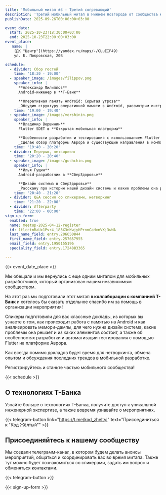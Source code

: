 ```yaml
---
title: 'Мобильный митап #3 - Третий согревающий'
description: 'Третий мобильный митап в Нижнем Новгороде от сообщества мобильных разработчиков. Согреваемся в этот холодный осенний день в уютной атмосфере митапа.'
publishDate: 2025-09-26T00:00:00+03:00

event_date:
  start: 2025-10-23T18:30:00+03:00
  end: 2025-10-23T22:00:00+03:00
event_place:
   name: |
    [ДК "Центр"](https://yandex.ru/maps/-/CLuEIP49)  
    ул. Б. Покровская, 20Б

schedule:
  - divider: Сбор гостей
    time: '18:30 - 19:00'
  - speaker_image: /images/filippov.png
    speaker_info: |
      **Александр Филиппов**  
      Android-инженер в **Т-Банк**

      **Оперативная память Android: Скрытая угроза**  
      _Обсудим структуру оперативной памяти в Android, рассмотрим инструментарий для снятия дампов памяти, а также разберем несколько приемов для их анализа на предмет утечек._
    time: '19:00 - 19:40'
  - speaker_image: /images/vershinin.png
    speaker_info: |
      **Владимир Вершинин**  
      Flutter SDET в **Открытая мобильная платформа**

      **Особенности разработки и тестирования с использованием Flutter на ОС Аврора**  
      _Сделаю обзор платформы Аврора и существующие направления в компании. Расскажу в чем особенность применения Flutter в ОС. Затронем обновление Flutter, состав пакетов и их тестирование. Отдельно обсудим автоматизацию тестирования для ОС Аврора._
    time: '19:40 - 20:20'
  - divider: Перерыв, нетворкинг
    time: '20:20 - 20:40'
  - speaker_image: /images/gushchin.png
    speaker_info: |
      **Илья Гущин**  
      Android-разработчик в **СберЗдоровье**

      **Дизайн система в СберЗдоровье**  
      _Расскажу про историю нашей дизайн системы и какие проблемы она решает. Буквально разберем систему до молекул и атомов. Для чего нужны компоненты, что такое компонентные токены и в чем их преимущество? Поговорим про поддержку, развитие и сопровождение дизайн системы на долгой дистанции._
    time: '20:40 - 21:20'  
  - divider: Q&A сессия со спикерами, нетворкинг
    time: '21:20 - 22:00'
  - divider: Afterparty
    time: '22:00 - 00:00'
sign_up_form:
  enabled: true
  name: meetup-2025-04-12-register
  id: 1tlcctnRaUx1Pvr4_l83X3nKwjyHPrnnCaHxnVXj3wNA
  last_name_field: entry.206650844
  first_name_field: entry.257657955
  email_field: entry.1950155196
  speciality_field: entry.1724883365

---
```


{{< event_date_place >}}

Мы обещали и мы вернулись с еще одним митапом для мобильных разработчиков, который организован нашим независимым сообществом.

На этот раз мы подготовили этот митап **в коллаборации с компанией Т-Банк** и хотелось бы  сказать отдельное спасибо им за помощь в организации мероприятия!

Спикеры подготовили для вас классные доклады, из которых вы узнаете о том, как происходит работа с памятью на Android и как анализировать мемори-дампы, для чего нужна дизайн система, какие проблемы она решает и из каких элементов состоит, а также об особенностях разработки и автоматизации тестирования с помощью Flutter на платформе Аврора.

Как всегда помимо докладов будет время для нетворкинга, обмена опытом и обсуждения последних трендов в мобильной разработке.

Регистрируйтесь и станьте частью мобильного сообщества!

{{< schedule >}}

## О технологиях Т-Банка

Узнайте больше о технологиях Т-Банка, получите доступ к уникальной инженерной экспертизе, а также вовремя узнавайте о мероприятиях. 

{{< telegram-button link="https://t.me/kod_zheltyi" text="Присоединиться к \"Код Жёлтый\"" >}}

## Присоединяйтесь к нашему сообществу

Мы создали телеграмм-канал, в котором будем делать анонсы мероприятий, общаться и координировать вас во время митапа. Также тут можно будет познакомиться со спикерами, задать им вопрос и обменяться контактами.

{{< telegram-button >}}

{{< sign-up-form >}}